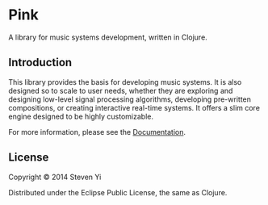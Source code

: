 # Pink

A library for music systems development, written in Clojure.

## Introduction

This library provides the basis for developing music systems.  It is also designed so to scale to user needs, whether they are exploring and designing low-level signal processing algorithms, developing pre-written compositions, or creating interactive real-time systems. It offers a slim core engine designed to be highly customizable.   

For more information, please see the [Documentation](doc/intro.md).


## License

Copyright © 2014 Steven Yi 

Distributed under the Eclipse Public License, the same as Clojure.
